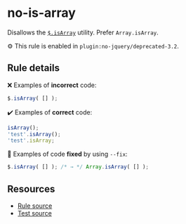 # no-is-array

Disallows the [`$.isArray`](https://api.jquery.com/jQuery.isArray/) utility. Prefer `Array.isArray`.

⚙️ This rule is enabled in `plugin:no-jquery/deprecated-3.2`.

## Rule details

❌ Examples of **incorrect** code:
```js
$.isArray( [] );
```

✔️ Examples of **correct** code:
```js
isArray();
'test'.isArray();
'test'.isArray;
```

🔧 Examples of code **fixed** by using  `--fix`:
```js
$.isArray( [] ); /* → */ Array.isArray( [] );
```

## Resources

* [Rule source](/src/rules/no-is-array.js)
* [Test source](/src/tests/no-is-array.js)
